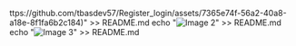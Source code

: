 ttps://github.com/tbasdev57/Register_login/assets/7365e74f-56a2-40a8-a18e-8f1fa6b2c184)" >> README.md
echo "![Image 2](https://github.com/tbasdev57/Register_login/assets/b0e4d1fe-674a-4683-9750-3c1be9983cfa)" >> README.md
echo "![Image 3](https://github.com/tbasdev57/Register_login/assets/72777b4b-ade8-4803-82fd-88767aaacadd)" >> README.md

